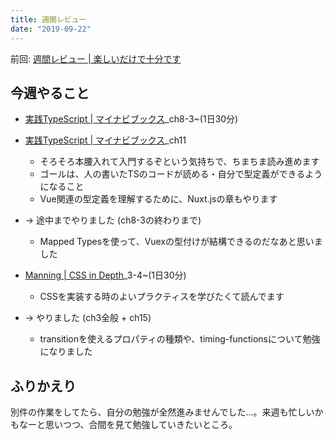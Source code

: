 ```yaml
---
title: 週間レビュー
date: "2019-09-22"
---
```


前回: [週間レビュー | 楽しいだけで十分です](https://yinm.info/20190915/)

## 今週やること

- [実践TypeScript | マイナビブックス](https://book.mynavi.jp/ec/products/detail/id=104703)_ch8-3~(1日30分)
- [実践TypeScript | マイナビブックス](https://book.mynavi.jp/ec/products/detail/id=104703)_ch11
  - そろそろ本腰入れて入門するぞという気持ちで、ちまちま読み進めます
  - ゴールは、人の書いたTSのコードが読める・自分で型定義ができるようになること
  - Vue関連の型定義を理解するために、Nuxt.jsの章もやります
- -> 途中までやりました (ch8-3の終わりまで)
  - Mapped Typesを使って、Vuexの型付けが結構できるのだなあと思いました

- [Manning | CSS in Depth](https://www.manning.com/books/css-in-depth)_3-4~(1日30分)
  - CSSを実装する時のよいプラクティスを学びたくて読んでます
- -> やりました (ch3全般 + ch15)
  - transitionを使えるプロパティの種類や、timing-functionsについて勉強になりました

## ふりかえり
別件の作業をしてたら、自分の勉強が全然進みませんでした...。来週も忙しいかもなーと思いつつ、合間を見て勉強していきたいところ。
